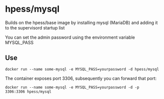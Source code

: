 # hpess/mysql
Builds on the hpess/base image by installing mysql (MariaDB) and adding it to the supervisord startup list

You can set the admin password using the environment variable MYSQL_PASS

## Use
```
docker run --name some-mysql -e MYSQL_PASS=yourpassword -d hpess/mysql
```
The container exposes port 3306, subsequently you can forward that port:
```
docker run --name some-mysql -e MYSQL_PASS=yourpassword -d -p 3306:3306 hpess/mysql
```
